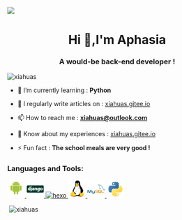 ![](https://gitee.com/xiahuas/picture-bed/raw/master/1617980670326.jpeg)  

<h1 align="center">Hi 👋,I'm Aphasia</h1>
<h3 align="center">A would-be back-end developer !</h3>

<p align="left"> <img src="https://komarev.com/ghpvc/?username=xiahuas&label=Profile%20views&color=0e75b6&style=flat" alt="xiahuas" /> </p>

- 🌱 I’m currently learning : **Python**

- 📝 I regularly write articles on : [xiahuas.gitee.io](xiahuas.gitee.io)

- 📫 How to reach me : **xiahuas@outlook.com**

- 📄 Know about my experiences : [xiahuas.gitee.io](xiahuas.gitee.io)

- ⚡ Fun fact : **The school meals are very good !**


<h3 align="left">Languages and Tools:</h3>
<p align="left"> <a href="https://developer.android.com" target="_blank"> <img src="https://raw.githubusercontent.com/devicons/devicon/master/icons/android/android-original-wordmark.svg" alt="android" width="40" height="40"/> </a> <a href="https://www.djangoproject.com/" target="_blank"> <img src="https://raw.githubusercontent.com/devicons/devicon/master/icons/django/django-original.svg" alt="django" width="40" height="40"/> </a> <a href="hexo.io/" target="_blank"> <img src="https://www.vectorlogo.zone/logos/hexoio/hexoio-icon.svg" alt="hexo" width="40" height="40"/> </a> <a href="https://www.linux.org/" target="_blank"> <img src="https://raw.githubusercontent.com/devicons/devicon/master/icons/linux/linux-original.svg" alt="linux" width="40" height="40"/> </a> <a href="https://www.mysql.com/" target="_blank"> <img src="https://raw.githubusercontent.com/devicons/devicon/master/icons/mysql/mysql-original-wordmark.svg" alt="mysql" width="40" height="40"/> </a> <a href="https://www.python.org" target="_blank"> <img src="https://raw.githubusercontent.com/devicons/devicon/master/icons/python/python-original.svg" alt="python" width="40" height="40"/> </a> </p>

<p>&nbsp;<img align="center" src="https://github-readme-stats.vercel.app/api?username=xiahuas&show_icons=true&locale=en" alt="xiahuas" /></p>

